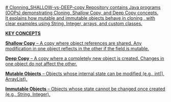 <u># Clonning_SHALLOW-vs-DEEP-copy<u>
Repository contains Java programs (OOPs) demonstrating Cloning, Shallow Copy, and Deep Copy concepts. 
<br>
It explains how mutable and immutable objects behave in cloning , with clear examples using String, Integer, arrays, and custom classes.

<b><u>KEY CONCEPTS<u></b>

<b><u>Shallow Copy</u></b> – A copy where object references are shared. Any modification in one object reflects in the other if the field is mutable.

<b><u>Deep Copy</u></b> – A copy where a completely new object is created. Changes in one object do not affect the other.

<b><u>Mutable Objects</u></b> – Objects whose internal state can be modified (e.g., int[], ArrayList).

<b><u>Immutable Objects</u></b> – Objects whose state cannot be changed once created (e.g., String, Integer).
